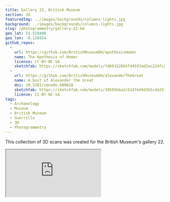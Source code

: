 ```yaml
---
title: Gallery 22, British Museum
section: 3d
featuredImg: ../images/backgrounds/columns-lights.jpg
background: ../images/backgrounds/columns-lights.jpg
slug: /photogrammetry/gallery-22-bm
geo_lat: 51.519400
geo_lon: -0.126924
github_repos:
  -
    url: https://github.com/BritishMuseumDH/apothesisHomer
    name: The Apothesis of Homer
    license: CC-BY-NC-SA
    sketchfab: https://sketchfab.com/models/fd691528b5fd4593ad2ac224fc2f19c5
  -
    url: https://github.com/BritishMuseumDH/alexanderTheGreat
    name: A bust of Alexander the Great
    doi: 10.5281/zenodo.888818
    sketchfab: https://sketchfab.com/models/39505bba2c5247eb943b5cde253bf495
    license: CC-BY-NC-SA
tags:
  - Archaeology
  - Museum
  - British Museum 
  - Guerrilla
  - 3D
  - Photogrammetry
---
```


This collection of 3D scans was created for the British Museum's gallery 22.

<div class="ratio ratio-1x1 mb-3">
    <iframe title="A playlist of 3D models from gallery 22, BM" src="https://sketchfab.com/playlists/embed?collection=305df4f98d024c5bb69f7f3ddcc41f46"  allow="autoplay; fullscreen; vr" mozallowfullscreen="true" webkitallowfullscreen="true"></iframe>
</div>
